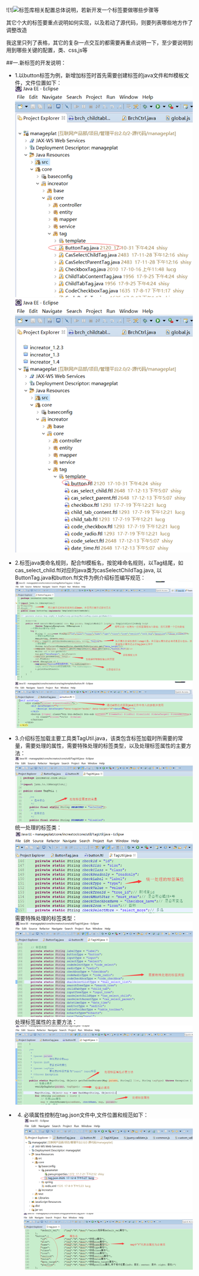 ![![![](/assets/frontDoc_tag6.pn](/assets/frontDoc_tag8.png)](/assets/frontDoc_tag7.png)g)标签库相关配置总体说明，若新开发一个标签要做哪些步骤等

其它个大的标签要重点说明如何实现，以及若动了源代码，则要列表哪些地方作了调整改造

我这里只列了表格，其它的复杂一点交互的都需要再重点说明一下，至少要说明到用到哪些关键的配置，类、css,js等


##一.新标签的开发说明：

* 1.以button标签为例，新增加标签时首先需要创建标签的java文件和ftl模板文件，文件位置如下：![](/assets/frontDoc_tag1.png)
![](/assets/frontDoc_tag2.png)

* 2.标签java类命名规则，配合ftl模板名，按驼峰命名规则，以Tag结尾，如cas_select_child.ftl对应的java类为casSelectChildTag.java,
以ButtonTag.java和button.ftl文件为例介绍标签编写规范：
![](/assets/frontDoc_tag3.png)
![](/assets/frontDoc_tag4.png)
* 3.介绍标签加载主要工具类TagUtil.java，该类包含标签加载时所需要的常量，需要处理的属性，需要特殊处理的标签类型，以及处理标签属性的主要方法：
![](/assets/frontDoc_tag5.png)
统一处理的标签类：
![](/assets/frontDoc_tag6.png)
需要特殊处理的标签类型：
![](/assets/frontDoc_tag7.png)
处理标签属性的主要方法：
![](/assets/frontDoc_tag8.png)
* 4. 必填属性控制在tag.json文件中,文件位置和规范如下：
![](/assets/frontDoc_tag9.png)
![](/assets/frontDoc_tag10.png)
